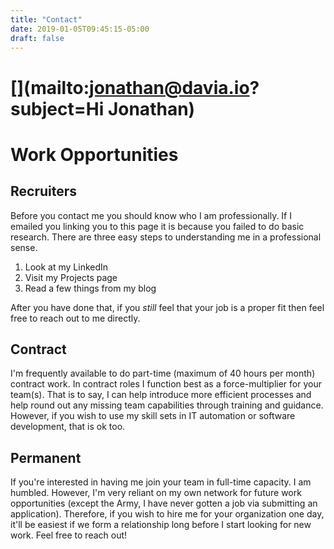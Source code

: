 ```yaml
---
title: "Contact"
date: 2019-01-05T09:45:15-05:00
draft: false
---
```


# [<i class="fab fa-linkedin-in"></i>](https://www.linkedin.com/in/davilaio/) [<i class="fab fa-twitter"></i>](https://twitter.com/DefionsCode) [<i class="fal fa-envelope"></i>](mailto:jonathan@davia.io?subject=Hi Jonathan)

# Work Opportunities

## <i class="fal fa-user-secret"></i> Recruiters

Before you contact me you should know who I am professionally. If I emailed you linking you to this page it is because you failed to do basic research. There are three easy steps to understanding me in a professional sense.

  1. Look at my LinkedIn
  2. Visit my Projects page
  3. Read a few things from my blog

After you have done that, if you _still_ feel that your job is a proper fit then feel free to reach out to me directly.

## <i class="fal fa-file-signature"></i> Contract

I'm frequently available to do part-time (maximum of 40 hours per month) contract work. In contract roles I function best as a force-multiplier for your team(s). That is to say, I can help introduce more efficient processes and help round out any missing team capabilities through training and guidance. However, if you wish to use my skill sets in IT automation or software development, that is ok too.

## <i class="fal fa-building"></i> Permanent

If you're interested in having me join your team in full-time capacity. I am humbled. However, I'm very reliant on my own network for future work opportunities (except the Army, I have never gotten a job via submitting an application). Therefore, if you wish to hire me for your organization one day, it'll be easiest if we form a relationship long before I start looking for new work. Feel free to reach out!

